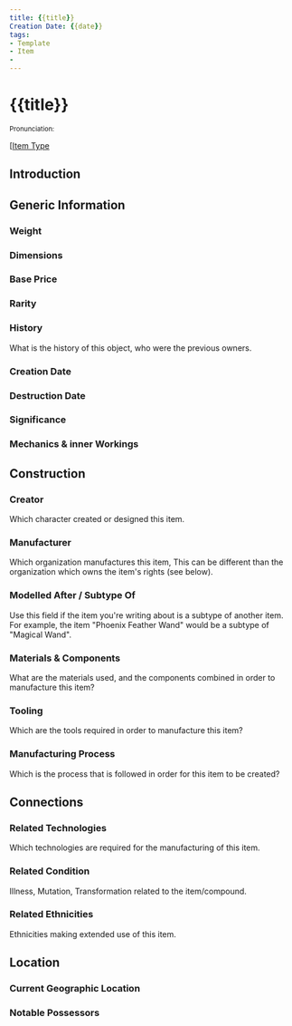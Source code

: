 ```yaml
---
title: {{title}}
Creation Date: {{date}}
tags:
- Template
- Item
- 
---
```


# {{title}}
<small>Pronunciation:</small>

[[Item Type](Type%20Lists/Item%20Type.md)

## Introduction

## Generic Information
### Weight
### Dimensions
### Base Price
### Rarity
### History
What is the history of this object, who were the previous owners.
### Creation Date
### Destruction Date
### Significance
### Mechanics & inner Workings
## Construction
### Creator
Which character created or designed this item.
### Manufacturer
Which organization manufactures this item, This can be different than the organization which owns the item's rights (see below).
### Modelled After / Subtype Of
Use this field if the item you're writing about is a subtype of another item. For example, the item "Phoenix Feather Wand" would be a subtype of "Magical Wand".
### Materials & Components
What are the materials used, and the components combined in order to manufacture this item?
### Tooling
Which are the tools required in order to manufacture this item?
### Manufacturing Process
Which is the process that is followed in order for this item to be created?

## Connections
### Related Technologies
Which technologies are required for the manufacturing of this item.
### Related Condition
Illness, Mutation, Transformation related to the item/compound.
### Related Ethnicities
Ethnicities making extended use of this item.
## Location
### Current Geographic Location
### Notable Possessors